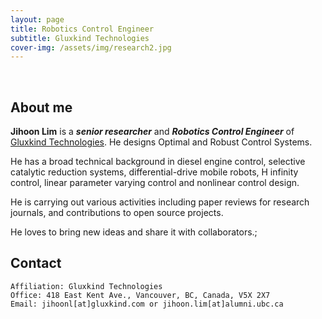 ```yaml
---
layout: page
title: Robotics Control Engineer
subtitle: Gluxkind Technologies
cover-img: /assets/img/research2.jpg
---
```


<br/>

## About me

**Jihoon Lim** is a **_senior researcher_** and **_Robotics Control Engineer_** of [Gluxkind Technologies](https://gluxkind.com). He designs Optimal and Robust Control Systems.

He has a broad technical background in diesel engine control, selective catalytic reduction systems, differential-drive mobile robots, H infinity control, linear parameter varying control and nonlinear control design. 

He is carrying out various activities including paper reviews for research journals, and contributions to open source projects.  

He loves to bring new ideas and share it with collaborators.;

## Contact

```
Affiliation: Gluxkind Technologies
Office: 418 East Kent Ave., Vancouver, BC, Canada, V5X 2X7
Email: jihoonl[at]gluxkind.com or jihoon.lim[at]alumni.ubc.ca
```
